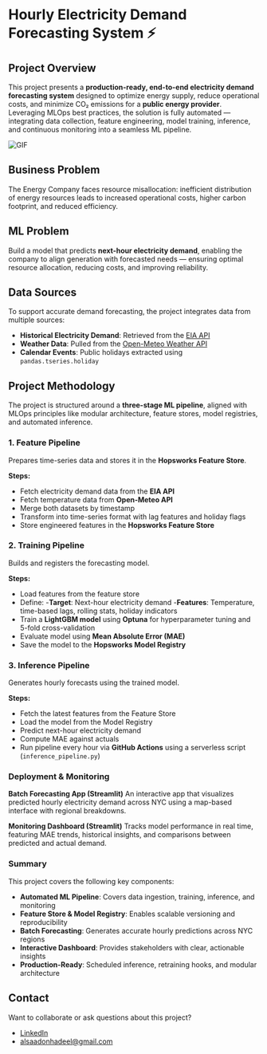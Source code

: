 #  Hourly Electricity Demand Forecasting System ⚡

## Project Overview

This project presents a **production-ready, end-to-end electricity demand forecasting system** designed to optimize energy supply, reduce operational costs, and minimize CO₂ emissions for a **public energy provider**. Leveraging MLOps best practices, the solution is fully automated — integrating data collection, feature engineering, model training, inference, and continuous monitoring into a seamless ML pipeline.

![GIF](vid.gif)


## Business Problem

The Energy Company faces resource misallocation: inefficient distribution of energy resources leads to increased operational costs, higher carbon footprint, and reduced efficiency.


## ML Problem

Build a model that predicts **next-hour electricity demand**, enabling the company to align generation with forecasted needs — ensuring optimal resource allocation, reducing costs, and improving reliability.


## Data Sources

To support accurate demand forecasting, the project integrates data from multiple sources:

- **Historical Electricity Demand**: Retrieved from the [EIA API](https://www.eia.gov/opendata/)  
- **Weather Data**: Pulled from the [Open-Meteo Weather API](https://open-meteo.com/)  
- **Calendar Events**: Public holidays extracted using `pandas.tseries.holiday`


##  Project Methodology

The project is structured around a **three-stage ML pipeline**, aligned with MLOps principles like modular architecture, feature stores, model registries, and automated inference.


###  1. Feature Pipeline

Prepares time-series data and stores it in the **Hopsworks Feature Store**.

**Steps:**
- Fetch electricity demand data from the **EIA API**
- Fetch temperature data from **Open-Meteo API**
- Merge both datasets by timestamp
- Transform into time-series format with lag features and holiday flags
- Store engineered features in the **Hopsworks Feature Store**


###  2. Training Pipeline

Builds and registers the forecasting model.

**Steps:**
- Load features from the feature store
- Define:
-**Target**: Next-hour electricity demand
-**Features**: Temperature, time-based lags, rolling stats, holiday indicators
- Train a **LightGBM model** using **Optuna** for hyperparameter tuning and 5-fold cross-validation
- Evaluate model using **Mean Absolute Error (MAE)**
- Save the model to the **Hopsworks Model Registry**


###  3. Inference Pipeline

Generates hourly forecasts using the trained model.

**Steps:**
- Fetch the latest features from the Feature Store
- Load the model from the Model Registry
- Predict next-hour electricity demand
- Compute MAE against actuals
- Run pipeline every hour via **GitHub Actions** using a serverless script (`inference_pipeline.py`)


### Deployment & Monitoring

**Batch Forecasting App (Streamlit)**
An interactive app that visualizes predicted hourly electricity demand across NYC using a map-based interface with regional breakdowns.

**Monitoring Dashboard (Streamlit)**
Tracks model performance in real time, featuring MAE trends, historical insights, and comparisons between predicted and actual demand.


### Summary
This project covers the following key components:

*  **Automated ML Pipeline**: Covers data ingestion, training, inference, and monitoring
*  **Feature Store & Model Registry**: Enables scalable versioning and reproducibility
*  **Batch Forecasting**: Generates accurate hourly predictions across NYC regions
*  **Interactive Dashboard**: Provides stakeholders with clear, actionable insights
*  **Production-Ready**: Scheduled inference, retraining hooks, and modular architecture


## Contact

Want to collaborate or ask questions about this project?

-  [LinkedIn](https://www.linkedin.com/in/hadeel-als-0a23702a6)
-  [alsaadonhadeel@gmail.com](mailto:alsaadonhadeel@gmail.com)

